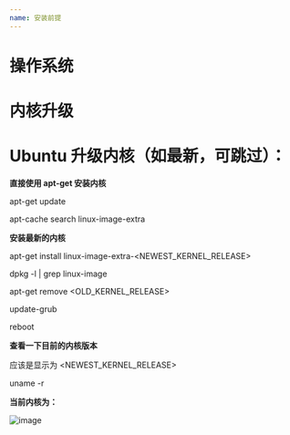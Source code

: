 ```yaml
---
name: 安装前提
---
```


# 操作系统 



# 内核升级
# Ubuntu 升级内核（如最新，可跳过）：

**直接使用 apt-get 安装内核**

apt-get update

apt-cache search linux-image-extra

**安装最新的内核**

apt-get install linux-image-extra-<NEWEST_KERNEL_RELEASE>

dpkg -l | grep linux-image

apt-get remove <OLD_KERNEL_RELEASE>

update-grub

reboot

**查看一下目前的内核版本**

应该是显示为 <NEWEST_KERNEL_RELEASE>

uname -r

**当前内核为：**

![image](https://note.youdao.com/yws/api/personal/file/B941815143204B808650F1E109F120BD?method=download&shareKey=036dfdbe8ed1acc6503ea7bfaa8f1fa3)


